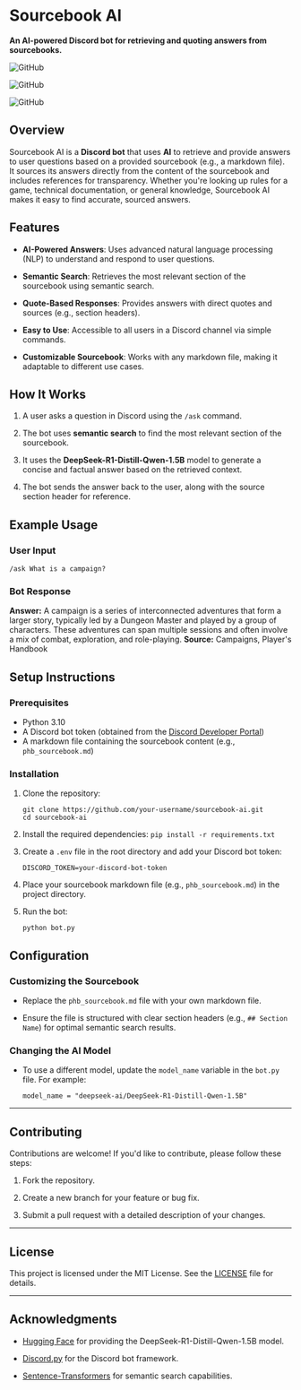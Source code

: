 
# Sourcebook AI

**An AI-powered Discord bot for retrieving and quoting answers from sourcebooks.**

  

![GitHub](https://img.shields.io/badge/Language-Python-blue)

![GitHub](https://img.shields.io/badge/Framework-Discord.py-green)

![GitHub](https://img.shields.io/badge/AI-DeepSeek%20R1%20Distill%20Qwen%201.5B-orange)


## Overview

Sourcebook AI is a **Discord bot** that uses **AI** to retrieve and provide answers to user questions based on a provided sourcebook (e.g., a markdown file). It sources its answers directly from the content of the sourcebook and includes references for transparency. Whether you're looking up rules for a game, technical documentation, or general knowledge, Sourcebook AI makes it easy to find accurate, sourced answers.

## Features

-  **AI-Powered Answers**: Uses advanced natural language processing (NLP) to understand and respond to user questions.

-  **Semantic Search**: Retrieves the most relevant section of the sourcebook using semantic search.

-  **Quote-Based Responses**: Provides answers with direct quotes and sources (e.g., section headers).

-  **Easy to Use**: Accessible to all users in a Discord channel via simple commands.

-  **Customizable Sourcebook**: Works with any markdown file, making it adaptable to different use cases.

## How It Works

1. A user asks a question in Discord using the `/ask` command.

2. The bot uses **semantic search** to find the most relevant section of the sourcebook.

3. It uses the **DeepSeek-R1-Distill-Qwen-1.5B** model to generate a concise and factual answer based on the retrieved context.

4. The bot sends the answer back to the user, along with the source section header for reference.

## Example Usage

### User Input

    /ask What is a campaign?

### Bot Response
**Answer:** A campaign is a series of interconnected adventures that form a larger story, typically led by a Dungeon Master and played by a group of characters. These adventures can span multiple sessions and often involve a mix of combat, exploration, and role-playing.
**Source:** Campaigns, Player's Handbook

## Setup Instructions  
### Prerequisites  
- Python 3.10  
- A Discord bot token (obtained from the [Discord Developer Portal](https://discord.com/developers/applications))  
- A markdown file containing the sourcebook content (e.g., `phb_sourcebook.md`)  

### Installation  
1. Clone the repository:  
   ```
   git clone https://github.com/your-username/sourcebook-ai.git
   cd sourcebook-ai
   ```
2.  Install the required dependencies:
    ```pip install -r requirements.txt```
    
3.  Create a  `.env`  file in the root directory and add your Discord bot token:
    
    ``DISCORD_TOKEN=your-discord-bot-token``
    
4.  Place your sourcebook markdown file (e.g.,  `phb_sourcebook.md`) in the project directory.
    
5.  Run the bot:
    
    ``python bot.py``

    
## Configuration

### Customizing the Sourcebook

-   Replace the  `phb_sourcebook.md`  file with your own markdown file.
    
-   Ensure the file is structured with clear section headers (e.g.,  `## Section Name`) for optimal semantic search results.
    

### Changing the AI Model

-   To use a different model, update the  `model_name`  variable in the  `bot.py`  file. For example:
    
    ``model_name = "deepseek-ai/DeepSeek-R1-Distill-Qwen-1.5B"``

----------

## Contributing

Contributions are welcome! If you'd like to contribute, please follow these steps:

1.  Fork the repository.
    
2.  Create a new branch for your feature or bug fix.
    
3.  Submit a pull request with a detailed description of your changes.
    

----------

## License

This project is licensed under the MIT License. See the  [LICENSE](https://license/)  file for details.

----------

## Acknowledgments

-   [Hugging Face](https://huggingface.co/)  for providing the DeepSeek-R1-Distill-Qwen-1.5B model.
    
-   [Discord.py](https://discordpy.readthedocs.io/)  for the Discord bot framework.
    
-   [Sentence-Transformers](https://www.sbert.net/)  for semantic search capabilities.


